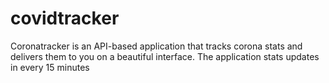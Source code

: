 # covidtracker

Coronatracker is an API-based application that tracks corona stats and delivers them to you on a beautiful interface. The application stats updates in every 15 minutes

